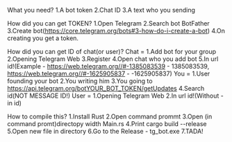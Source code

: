 What you need?
1.A bot token
2.Chat ID
3.A text who you sending

How did you can get TOKEN?
1.Open Telegram
2.Search bot BotFather
3.Create bot(https://core.telegram.org/bots#3-how-do-i-create-a-bot)
4.On creating you get a token.

How did you can get ID of chat(or user)?
Chat =
1.Add bot for your group
2.Opening Telegram Web
3.Register
4.Open chat who you add bot
5.In url id!(Example - https://web.telegram.org//#-1385083539 - 1385083539, https://web.telegram.org//#-1625905837 - -1625905837)
You = 
1.User founding your bot
2.You writing him
3.You going to https://api.telegram.org/botYOUR_BOT_TOKEN/getUpdates
4.Search id(NOT MESSAGE ID!)
User = 
1.Opening Telegram Web
2.In url id!(Without - in id)

How to compile this?
1.Install Rust
2.Open command prommt
3.Open (in command promt)directopy width Main.rs
4.Print cargo build --release
5.Open new file in directory
6.Go to the Release - tg_bot.exe
7.TADA!